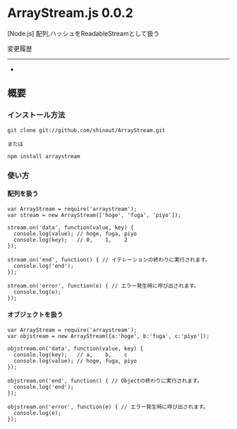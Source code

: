 ArrayStream.js 0.0.2
==========
[Node.js] 配列,ハッシュをReadableStreamとして扱う

変更履歴

----------------
* [0.0.1]: リリース

概要
----------------
### インストール方法 ###
    git clone git://github.com/shinout/ArrayStream.git

    または

    npm install arraystream

### 使い方 ###
#### 配列を扱う ####
    var ArrayStream = require('arraystream');
    var stream = new ArrayStream(['hoge', 'fuga', 'piyo']);

    stream.on('data', function(value, key) {
      console.log(value); // hoge, fuga, piyo
      console.log(key);   // 0,    1,    2
    });

    stream.on('end', function() { // イテレーションの終わりに実行されます。
      console.log('end');
    });

    stream.on('error', function(e) { // エラー発生時に呼び出されます。
      console.log(e);
    });



#### オブジェクトを扱う ####
    var ArrayStream = require('arraystream');
    var objstream = new ArrayStream({a:'hoge', b:'fuga', c:'piyo']);

    objstream.on('data', function(value, key) {
      console.log(key);   // a,    b,    c
      console.log(value); // hoge, fuga, piyo
    });

    objstream.on('end', function() { // Objectの終わりに実行されます。
      console.log('end');
    });

    objstream.on('error', function(e) { // エラー発生時に呼び出されます。
      console.log(e);
    });


